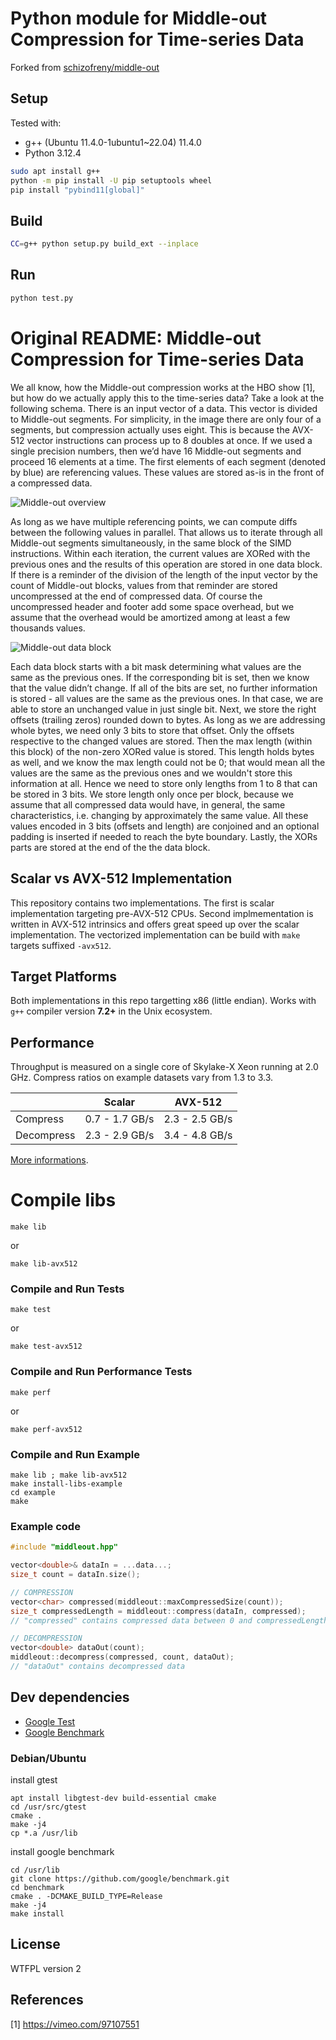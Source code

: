 # Python module for Middle-out Compression for Time-series Data

Forked from [schizofreny/middle-out](https://github.com/schizofreny/middle-out)

## Setup

Tested with:
- g++ (Ubuntu 11.4.0-1ubuntu1~22.04) 11.4.0
- Python 3.12.4

```bash
sudo apt install g++
python -m pip install -U pip setuptools wheel
pip install "pybind11[global]"
```

## Build

```bash
CC=g++ python setup.py build_ext --inplace
```

## Run

```bash
python test.py
```


# Original README: Middle-out Compression for Time-series Data

We all know, how the Middle-out compression works at the HBO show [1], but how do we actually apply this to the time-series data?
Take a look at the following schema. There is an input vector of a data. This vector is divided to Middle-out segments. For simplicity, in the image there are only four of a segments, but compression actually uses eight. This is because the AVX-512 vector instructions can process up to 8 doubles at once. If we used a single precision numbers, then we’d have 16 Middle-out segments and proceed 16 elements at a time.
The first elements of each segment (denoted by blue) are referencing values. These values are stored as-is in the front of a compressed data.

![Middle-out overview](/images/middle-out-overview.svg)

As long as we have multiple referencing points, we can compute diffs between the following values in parallel. That allows us to iterate through all Middle-out segments simultaneously, in the same block of the SIMD instructions. Within each iteration, the current values are XORed with the previous ones and the results of this operation are stored in one data block. 
If there is a reminder of the division of the length of the input vector by the count of Middle-out blocks, values from that reminder are stored uncompressed at the end of compressed data.
Of course the uncompressed header and footer add some space overhead, but we assume  that the overhead would be amortized among at least a few thousands values.

![Middle-out data block](/images/middle-out-data-block.svg)

Each data block starts with a bit mask determining what values are the same as the previous ones. If the corresponding bit is set, then we know that the value didn’t change. If all of the bits are set, no further information is stored - all values are the same as the previous ones. In that case, we are able to store an unchanged value in just single bit.
Next, we store the right offsets (trailing zeros) rounded down to bytes. As long as we are addressing whole bytes, we need only 3 bits to store that offset. Only the offsets respective to the changed values are stored. Then the max length (within this block) of the non-zero XORed value is stored. This length holds bytes as well, and we know the max length could not be 0;  that would mean all the values are the same as the previous ones and we wouldn't store this information at all. Hence we need to store only lengths from 1 to 8 that can be stored in 3 bits. We store length only once per block, because we assume that all compressed data would have, in general, the same characteristics, i.e. changing by approximately the same value. All these values encoded in 3 bits (offsets and length) are conjoined and an optional padding is inserted if needed to reach the byte boundary.
Lastly, the XORs parts are stored at the end of the the data block.

## Scalar vs AVX-512 Implementation
This repository contains two implementations. The first is scalar implementation targeting pre-AVX-512 CPUs. Second implmementation is written in AVX-512 intrinsics and offers great speed up over the scalar implementation. The vectorized implementation can be build with `make` targets suffixed `-avx512`.

## Target Platforms
Both implementations in this repo targetting x86 (little endian). Works with `g++` compiler version **7.2+** in the Unix ecosystem.

## Performance
Throughput is measured on a single core of Skylake-X Xeon running at 2.0 GHz.
Compress ratios on example datasets vary from 1.3 to 3.3.

|            | Scalar                | AVX-512        |
|------------|-----------------------|----------------|
| Compress   | 0.7 - 1.7 GB/s        | 2.3 - 2.5 GB/s |
| Decompress | 2.3 - 2.9 GB/s        | 3.4 - 4.8 GB/s |

[More informations](https://medium.com/@vaclav.loffelmann/the-worlds-first-middle-out-compression-for-time-series-data-part-1-1e5ad5312757 "The World’s First Middle-Out Compression for Time-series Data — Part 1").

# Compile libs

```
make lib
```
or 
```
make lib-avx512
```

### Compile and Run Tests
```
make test
```
or
```
make test-avx512
```

### Compile and Run Performance Tests
```
make perf
```
or
```
make perf-avx512
```

### Compile and Run Example
```
make lib ; make lib-avx512
make install-libs-example
cd example
make
```

### Example code
```c++
#include "middleout.hpp" 

vector<double>& dataIn = ...data...;
size_t count = dataIn.size();

// COMPRESSION
vector<char> compressed(middleout::maxCompressedSize(count));
size_t compressedLength = middleout::compress(dataIn, compressed);
// "compressed" contains compressed data between 0 and compressedLength th element

// DECOMPRESSION
vector<double> dataOut(count);
middleout::decompress(compressed, count, dataOut);
// "dataOut" contains decompressed data

```

## Dev dependencies

*  [Google Test](https://github.com/google/googletest)
*  [Google Benchmark](https://github.com/google/benchmark)

### Debian/Ubuntu
install gtest
```
apt install libgtest-dev build-essential cmake
cd /usr/src/gtest
cmake .
make -j4
cp *.a /usr/lib
```

install google benchmark
```
cd /usr/lib
git clone https://github.com/google/benchmark.git
cd benchmark
cmake . -DCMAKE_BUILD_TYPE=Release
make -j4
make install
```


## License
WTFPL version 2

## References

[1] https://vimeo.com/97107551

